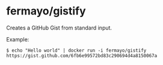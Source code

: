 # fermayo/gistify

Creates a GitHub Gist from standard input.

Example:

	$ echo "Hello world" | docker run -i fermayo/gistify
	https://gist.github.com/6fb6e99572bd83c290694d4a8150067a

